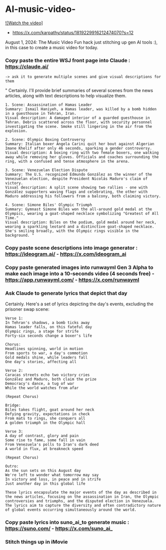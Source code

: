 # AI-music-video-


[![Watch the video]](https://drive.google.com/file/d/1rRXYE1xdk9a7ieJhFxgxpFOMefrIxVlH/view?usp=sharing)


- https://x.com/karpathy/status/1819229916212474070?s=12

August 1, 2024: The Music Video
Fun hack just stitching up gen AI tools :), in this case to create a music video for today.

### Copy paste the entire WSJ front page into Claude  : https://claude.ai/  
    -> ask it to generate multiple scenes and give visual descriptions for them

" Certainly. I'll provide brief summaries of several scenes from the news articles, along with text descriptions to help visualize them.

    1. Scene: Assassination of Hamas Leader
    Summary: Ismail Haniyeh, a Hamas leader, was killed by a bomb hidden in a guesthouse in Tehran, Iran.
    Visual description: A damaged interior of a guarded guesthouse in Tehran. Debris scattered across the floor, with security personnel investigating the scene. Smoke still lingering in the air from the explosion.
    
    2. Scene: Olympic Boxing Controversy
    Summary: Italian boxer Angela Carini quit her bout against Algerian Imane Khelif after only 46 seconds, sparking a gender controversy.
    Visual description: A boxing ring with two female boxers, one walking away while removing her gloves. Officials and coaches surrounding the ring, with a confused and tense atmosphere in the arena.
    
    3. Scene: Venezuelan Election Dispute
    Summary: The U.S. recognized Edmundo González as the winner of the Venezuelan election, despite President Nicolás Maduro's claim of victory.
    Visual description: A split scene showing two rallies - one with González supporters waving flags and celebrating, the other with Maduro addressing his followers from a balcony, both claiming victory.
    
    4. Scene: Simone Biles' Olympic Triumph
    Summary: Gymnast Simone Biles won the all-around gold medal at the Olympics, wearing a goat-shaped necklace symbolizing "Greatest of All Time."
    Visual description: Biles on the podium, gold medal around her neck, wearing a sparkling leotard and a distinctive goat-shaped necklace. She's smiling broadly, with the Olympic rings visible in the background. "


### Copy paste scene descriptions into image generator :  https://ideogram.ai/ - https://x.com/ideogram_ai
### Copy paste generated images into runwayml Gen 3 Alpha to make each image into a 10-seconds video (4 seconds free) - https://app.runwayml.com/ - https://x.com/runwayml

### Ask Claude to generate lyrics that depict that day
Certainly. Here's a set of lyrics depicting the day's events, excluding the prisoner swap scene:

    Verse 1:
    In Tehran's shadows, a bomb ticks away
    Hamas leader falls, on this fateful day
    Olympic rings, a stage for strife
    Forty-six seconds change a boxer's life
    
    Chorus:
    Headlines spinning, world in motion
    From sports to war, a day's commotion
    Gold medals shine, while leaders fall
    One day's stories, affecting all
    
    Verse 2:
    Caracas streets echo two victory cries
    González and Maduro, both claim the prize
    Democracy's dance, a tug of war
    While the world watches from afar
    
    (Repeat Chorus)
    
    Bridge:
    Biles takes flight, goat around her neck
    Defying gravity, expectations in check
    From mats to rings, she conquers all
    A golden triumph in the Olympic hall
    
    Verse 3:
    A day of contrast, glory and pain
    Some rise to fame, some fall in vain
    From Venezuela's polls to Iran's dark deed
    A world in flux, at breakneck speed
    
    (Repeat Chorus)
    
    Outro:
    As the sun sets on this August day
    We're left to wonder what tomorrow may say
    In victory and loss, in peace and in strife
    Just another day in this global life
    
    These lyrics encapsulate the major events of the day as described in the news articles, focusing on the assassination in Iran, the Olympic controversies and triumphs, and the disputed election in Venezuela. The lyrics aim to capture the diversity and often contradictory nature of global events occurring simultaneously around the world.

### Copy paste lyrics into suno_ai_to generate music : https://suno.com/ - https://x.com/suno_ai_
### Stitch things up in iMovie
